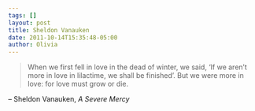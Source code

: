 ```yaml
---
tags: []
layout: post
title: Sheldon Vanauken
date: 2011-10-14T15:35:48-05:00
author: Olivia
---
```


> When we first fell in love in the dead of winter, we said, ‘If we aren’t more in love in lilactime, we shall be finished’. But we were more in love: for love must grow or die.

– Sheldon Vanauken, *A Severe Mercy*
